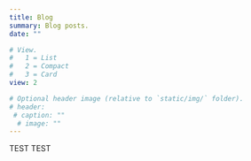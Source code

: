 ```yaml
---
title: Blog
summary: Blog posts.
date: ""

# View.
#   1 = List
#   2 = Compact
#   3 = Card
view: 2

# Optional header image (relative to `static/img/` folder).
# header:
 # caption: ""
  # image: ""
---
```


TEST
TEST
